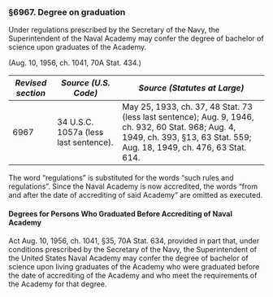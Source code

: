 ### §6967. Degree on graduation ###

Under regulations prescribed by the Secretary of the Navy, the Superintendent of the Naval Academy may confer the degree of bachelor of science upon graduates of the Academy.

(Aug. 10, 1956, ch. 1041, 70A Stat. 434.)

|*Revised section*|        *Source (U.S. Code)*         |                                                                        *Source (Statutes at Large)*                                                                        |
|-----------------|-------------------------------------|----------------------------------------------------------------------------------------------------------------------------------------------------------------------------|
|      6967       |34 U.S.C. 1057a (less last sentence).|May 25, 1933, ch. 37, 48 Stat. 73 (less last sentence); Aug. 9, 1946, ch. 932, 60 Stat. 968; Aug. 4, 1949, ch. 393, §13, 63 Stat. 559; Aug. 18, 1949, ch. 476, 63 Stat. 614.|

The word “regulations” is substituted for the words “such rules and regulations”. Since the Naval Academy is now accredited, the words “from and after the date of accrediting of said Academy” are omitted as executed.

#### Degrees for Persons Who Graduated Before Accrediting of Naval Academy ####

Act Aug. 10, 1956, ch. 1041, §35, 70A Stat. 634, provided in part that, under conditions prescribed by the Secretary of the Navy, the Superintendent of the United States Naval Academy may confer the degree of bachelor of science upon living graduates of the Academy who were graduated before the date of accrediting of the Academy and who meet the requirements of the Academy for that degree.